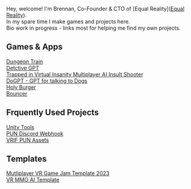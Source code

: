 Hey, welcome! I'm Brennan, Co-Founder & CTO of [Equal Reality]([Equal Reality](https://equalreality.com)).<br />
In my spare time I make games and projects here.
 <br />
Bio work in progress - links most for helping me find my own projects. <br />

## Games & Apps
[Dungeon Train](https://github.com/bh679/Dungeon-Trian-2022) <br />
[Detctive GPT](https://github.com/bh679/GGJ23-Detective-GPT) <br />
[Trapped in Virtual Insanity Multiplayer AI Insult Shooter](https://github.com/bh679/GGJ23---Trapped-in-Virtual-Insanity-Multiplayer-AI-Insult-Shooter) <br />
[DoGPT - GPT for talking to Dogs](https://github.com/bh679/DoGPT) <br />
[Holy Burger](https://github.com/NahedAlvarez/GoblalGameJam) <br />
[Bouncer](https://github.com/bh679/Bouncer-master) <br />

## Frquently Used Projects
[Unity Tools](https://github.com/bh679/Unity-Tools) <br />
[PUN Discord Webhook](https://github.com/bh679/Unity-Discord-Webhook-Tools) <br />
[VRIF PUN Assets](https://github.com/bh679/VRIF-PUN-Assets) <br />

## Templates
[Mutliplayer VR Game Jam Template 2023](https://github.com/bh679/Mutliplayer-VR-Game-Jam-Template-2023) <br />
[VR MMO AI Template](https://github.com/bh679/VR-MMO-AI-Template) <br />
<!--
**bh679/bh679** is a ✨ _special_ ✨ repository because its `README.md` (this file) appears on your GitHub profile.

Here are some ideas to get you started:

- 🔭 I’m currently working on ...
- 🌱 I’m currently learning ...
- 👯 I’m looking to collaborate on ...
- 🤔 I’m looking for help with ...
- 💬 Ask me about ...
- 📫 How to reach me: ...
- 😄 Pronouns: ...
- ⚡ Fun fact: ...
-->
